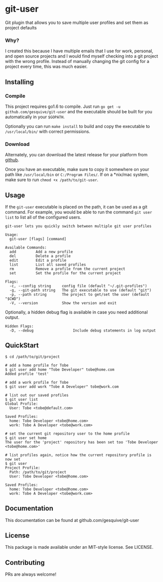 # git-user

Git plugin that allows you to save multiple user profiles and set them as project defaults

### Why?
I created this because I have multiple emails that I use for work, personal, and open source projects and I would find myself checking into a git project with the wrong profile. Instead of manually changing the git config for a project every time, this was much easier.

## Installing

### Compile
This project requires go1.6 to compile. Just run `go get -u github.com/gesquive/git-user` and the executable should be built for you automatically in your `$GOPATH`.

Optionally you can run `make install` to build and copy the executable to `/usr/local/bin/` with correct permissions.

### Download
Alternately, you can download the latest release for your platform from [github](https://github.com/gesquive/git-user/releases).

Once you have an executable, make sure to copy it somewhere on your path like `/usr/local/bin` or `C:/Program Files/`.
If on a \*nix/mac system, make sure to run `chmod +x /path/to/git-user`.

## Usage

If the `git-user` executable is placed on the path, it can be used as a git command. For example, you would be able to run the command `git user list` to list all of the configured users.


```console
git-user lets you quickly switch between multiple git user profiles

Usage:
  git-user [flags] [command]

Available Commands:
  add         Add a new profile
  del         Delete a profile
  edit        Edit a profile
  list        List all saved profiles
  rm          Remove a profile from the current project
  set         Set the profile for the current project

Flags:
  -c, --config string     config file (default "~/.git-profiles")
  -g, --git-path string   The git executable to use (default "git")
  -p, --path string       The project to get/set the user (default "$CWD")
  -V, --version           Show the version and exit
```

Optionally, a hidden debug flag is available in case you need additional output.
```console
Hidden Flags:
  -D, --debug                  Include debug statements in log output
```

## QuickStart

```console
$ cd /path/to/git/project

# add a home profile for Tobe
$ git user add home "Tobe Developer" tobe@home.com
Added profile 'test'

# add a work profile for Tobe
$ git user add work "Tobe A Developer" tobe@work.com

# list out our saved profiles
$ git user list
Global Profile:
  User: Tobe <tobe@default.com>

Saved Profiles:
  home: Tobe Developer <tobe@home.com>
  work: Tobe A Developer <tobe@work.com>

# set the current git repository user to the home profile
$ git user set home
The user for the 'project' repository has been set too 'Tobe Developer <tobe@home.com>'

# list profiles again, notice how the current repository profile is now set
$ git user
Project Profile:
  Path: /path/to/git/project
  User: Tobe Developer <tobe@home.com>

Saved Profiles:
  home: Tobe Developer <tobe@home.com>
  work: Tobe A Developer <tobe@work.com>
```


## Documentation

This documentation can be found at github.com/gesquive/git-user

## License

This package is made available under an MIT-style license. See LICENSE.

## Contributing

PRs are always welcome!


<!-- TODO: Generate a manpage -->
<!-- TODO: Include a detailed install script -->
